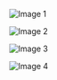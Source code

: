 ![Image 1](https://github.com/user-attachments/assets/cb0f7c24-43ea-4b51-836b-448a9ef52ed4)

![Image 2](https://github.com/user-attachments/assets/9b031ea9-497a-4968-8d5f-6e76c46d80c5)

![Image 3](https://github.com/user-attachments/assets/efa45f68-5521-4a50-9bed-f8a1909972a0)

![Image 4](https://github.com/user-attachments/assets/891ee867-d546-4133-998e-48085f59e29d)



